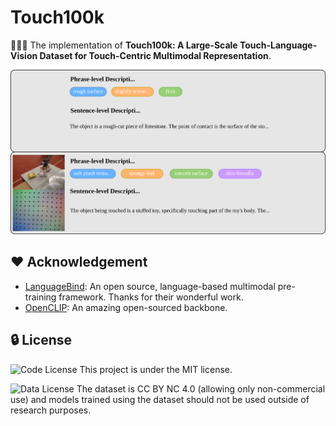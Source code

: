 # Touch100k

🚀🚀🚀 The implementation of **Touch100k: A Large-Scale Touch-Language-Vision Dataset for Touch-Centric Multimodal Representation**.


<p align="center">
  <img src="assets/data_present.svg" width="600" style="margin-bottom: 0.2;"/>
</p>

## ❤️ Acknowledgement
* [LanguageBind](https://github.com/PKU-YuanGroup/LanguageBind): An open source, language-based multimodal pre-training framework. Thanks for their wonderful work.
* [OpenCLIP](https://github.com/mlfoundations/open_clip): An amazing open-sourced backbone.

## 🔒 License
![Code License](https://img.shields.io/badge/Code%20License-MIT-yellow) This project is under the MIT license.

![Data License](https://img.shields.io/badge/Data%20License-CC%20By%20NC%204.0-red.svg) The dataset is CC BY NC 4.0 (allowing only non-commercial use) and models trained using the dataset should not be used outside of research purposes.
